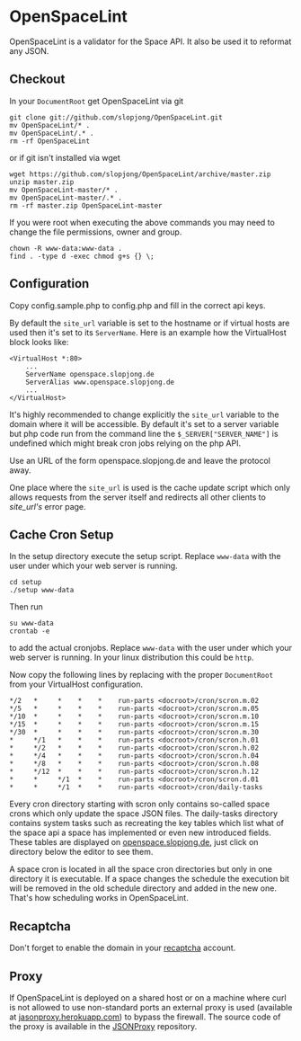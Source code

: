 OpenSpaceLint
=============

OpenSpaceLint is a validator for the Space API. It also be used it to reformat any JSON.

Checkout
---------

In your ```DocumentRoot``` get OpenSpaceLint via git

```
git clone git://github.com/slopjong/OpenSpaceLint.git
mv OpenSpaceLint/* .
mv OpenSpaceLint/.* .
rm -rf OpenSpaceLint
```

or if git isn't installed via wget

```
wget https://github.com/slopjong/OpenSpaceLint/archive/master.zip
unzip master.zip
mv OpenSpaceLint-master/* .
mv OpenSpaceLint-master/.* .
rm -rf master.zip OpenSpaceLint-master
```

If you were root when executing the above commands you may need to change the file permissions, owner and group.

```
chown -R www-data:www-data .
find . -type d -exec chmod g+s {} \;
```

Configuration
-------------

Copy config.sample.php to config.php and fill in the correct api keys.

By default the ```site_url``` variable is set to the hostname or if virtual hosts are used then it's set to its ```ServerName```. Here is an example how the VirtualHost block looks like:

```
<VirtualHost *:80>
    ...
    ServerName openspace.slopjong.de
    ServerAlias www.openspace.slopjong.de
    ...
</VirtualHost>
```

It's highly recommended to change explicitly the ```site_url``` variable to the domain where it will be accessible. By default it's set to a server variable but php code run from the command line the ```$_SERVER["SERVER_NAME"]``` is undefined which might break cron jobs relying on the php API.

Use an URL of the form openspace.slopjong.de and leave the protocol away.

One place where the ```site_url``` is used is the cache update script which only allows requests from the server itself and redirects all other clients to *site_url's* error page.

Cache Cron Setup
----------------

In the setup directory execute the setup script. Replace ```www-data``` with the user under which your web server is running.

```
cd setup
./setup www-data
```

Then run

```
su www-data
crontab -e
```

to add the actual cronjobs. Replace ```www-data``` with the user under which your web server is running. In your linux distribution this could be ```http```.

Now copy the following lines by replacing <docroot> with the proper ```DocumentRoot``` from your VirtualHost configuration.

```
*/2   *     *    *    *    run-parts <docroot>/cron/scron.m.02
*/5   *     *    *    *    run-parts <docroot>/cron/scron.m.05
*/10  *     *    *    *    run-parts <docroot>/cron/scron.m.10
*/15  *     *    *    *    run-parts <docroot>/cron/scron.m.15
*/30  *     *    *    *    run-parts <docroot>/cron/scron.m.30
*     */1   *    *    *    run-parts <docroot>/cron/scron.h.01
*     */2   *    *    *    run-parts <docroot>/cron/scron.h.02
*     */4   *    *    *    run-parts <docroot>/cron/scron.h.04
*     */8   *    *    *    run-parts <docroot>/cron/scron.h.08
*     */12  *    *    *    run-parts <docroot>/cron/scron.h.12
*     *     */1  *    *    run-parts <docroot>/cron/scron.d.01
*     *     */1  *    *    run-parts <docroot>/cron/daily-tasks
```

Every cron directory starting with scron only contains so-called space crons which only update the space JSON files. The daily-tasks directory contains system tasks such as recreating the key tables which list what of the space api a space has implemented or even new introduced fields. These tables are displayed on [openspace.slopjong.de](http://openspace.slopjong.de), just click on directory below the editor to see them.

A space cron is located in all the space cron directories but only in one directory it is executable. If a space changes the schedule the execution bit will be removed in the old schedule directory and added in the new one. That's how scheduling works in OpenSpaceLint.

Recaptcha
---------

Don't forget to enable the domain in your [recaptcha](http://recaptcha.com/) account.

Proxy
-----

If OpenSpaceLint is deployed on a shared host or on a machine where curl is not allowed to use non-standard ports an external proxy is used (available at [jasonproxy.herokuapp.com](http://jasonproxy.herokuapp.com)) to bypass the firewall. The source code of the proxy is available in the [JSONProxy](https://github.com/slopjong/JSONProxy) repository.
